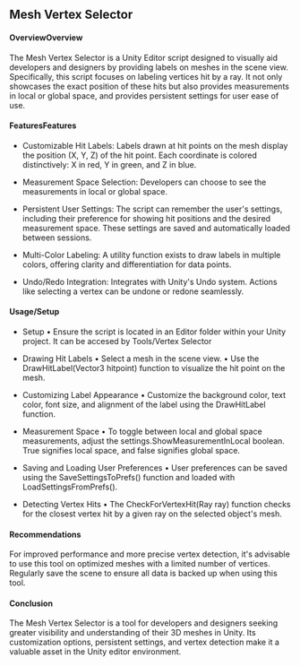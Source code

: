 ##  Mesh Vertex Selector

#### OverviewOverview
The Mesh Vertex Selector is a Unity Editor script designed to visually aid developers and designers by providing labels on meshes in the scene view. Specifically, this script focuses on labeling vertices hit by a ray. It not only showcases the exact position of these hits but also provides measurements in local or global space, and provides persistent settings for user ease of use.

#### FeaturesFeatures

-  Customizable Hit Labels: Labels drawn at hit points on the mesh display the position (X, Y, Z) of the hit point. Each coordinate is colored distinctively: X in red, Y in green, and Z in blue.

-  Measurement Space Selection: Developers can choose to see the measurements in local or global space.

-  Persistent User Settings: The script can remember the user's settings, including their preference for showing hit positions and the desired measurement space. These settings are saved and automatically loaded between sessions.

- Multi-Color Labeling: A utility function exists to draw labels in multiple colors, offering clarity and differentiation for data points.

- Undo/Redo Integration: Integrates with Unity's Undo system. Actions like selecting a vertex can be undone or redone seamlessly.

#### Usage/Setup
- Setup • Ensure the script is located in an Editor folder within your Unity project. It can be accesed by Tools/Vertex Selector

- Drawing Hit Labels • Select a mesh in the scene view. • Use the DrawHitLabel(Vector3 hitpoint) function to visualize the hit point on the mesh.

- Customizing Label Appearance • Customize the background color, text color, font size, and alignment of the label using the DrawHitLabel function.

- Measurement Space • To toggle between local and global space measurements, adjust the settings.ShowMeasurementInLocal boolean. True signifies local space, and false signifies global space.

- Saving and Loading User Preferences • User preferences can be saved using the SaveSettingsToPrefs() function and loaded with LoadSettingsFromPrefs().

- Detecting Vertex Hits • The CheckForVertexHit(Ray ray) function checks for the closest vertex hit by a given ray on the selected object's mesh.

#### Recommendations
For improved performance and more precise vertex detection, it's advisable to use this tool on optimized meshes with a limited number of vertices. Regularly save the scene to ensure all data is backed up when using this tool.

#### Conclusion
The Mesh Vertex Selector is a tool for developers and designers seeking greater visibility and understanding of their 3D meshes in Unity. Its customization options, persistent settings, and vertex detection make it a valuable asset in the Unity editor environment.

